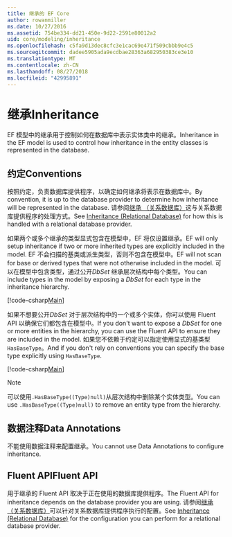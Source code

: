```yaml
---
title: 继承的 EF Core
author: rowanmiller
ms.date: 10/27/2016
ms.assetid: 754be334-dd21-450e-9d22-2591e80012a2
uid: core/modeling/inheritance
ms.openlocfilehash: c5fa9d13dec8cfc3e1cac69e471f509cbbb9e4c5
ms.sourcegitcommit: dadee5905ada9ecdbae28363a682950383ce3e10
ms.translationtype: MT
ms.contentlocale: zh-CN
ms.lasthandoff: 08/27/2018
ms.locfileid: "42995891"
---
```

# <a name="inheritance"></a><span data-ttu-id="7adba-102">继承</span><span class="sxs-lookup"><span data-stu-id="7adba-102">Inheritance</span></span>

<span data-ttu-id="7adba-103">EF 模型中的继承用于控制如何在数据库中表示实体类中的继承。</span><span class="sxs-lookup"><span data-stu-id="7adba-103">Inheritance in the EF model is used to control how inheritance in the entity classes is represented in the database.</span></span>

## <a name="conventions"></a><span data-ttu-id="7adba-104">约定</span><span class="sxs-lookup"><span data-stu-id="7adba-104">Conventions</span></span>

<span data-ttu-id="7adba-105">按照约定，负责数据库提供程序，以确定如何继承将表示在数据库中。</span><span class="sxs-lookup"><span data-stu-id="7adba-105">By convention, it is up to the database provider to determine how inheritance will be represented in the database.</span></span> <span data-ttu-id="7adba-106">请参阅[继承 （关系数据库）](relational/inheritance.md)这与关系数据库提供程序的处理方式。</span><span class="sxs-lookup"><span data-stu-id="7adba-106">See [Inheritance (Relational Database)](relational/inheritance.md) for how this is handled with a relational database provider.</span></span>

<span data-ttu-id="7adba-107">如果两个或多个继承的类型显式包含在模型中，EF 将仅设置继承。</span><span class="sxs-lookup"><span data-stu-id="7adba-107">EF will only setup inheritance if two or more inherited types are explicitly included in the model.</span></span> <span data-ttu-id="7adba-108">EF 不会扫描的基类或派生类型，否则不包含在模型中。</span><span class="sxs-lookup"><span data-stu-id="7adba-108">EF will not scan for base or derived types that were not otherwise included in the model.</span></span> <span data-ttu-id="7adba-109">可以在模型中包含类型，通过公开*DbSet<TEntity>* 继承层次结构中每个类型。</span><span class="sxs-lookup"><span data-stu-id="7adba-109">You can include types in the model by exposing a *DbSet<TEntity>* for each type in the inheritance hierarchy.</span></span>

[!code-csharp[Main](../../../samples/core/Modeling/Conventions/Samples/InheritanceDbSets.cs?highlight=3-4&name=Model)]

<span data-ttu-id="7adba-110">如果不想要公开*DbSet<TEntity>* 对于层次结构中的一个或多个实体，你可以使用 Fluent API 以确保它们都包含在模型中。</span><span class="sxs-lookup"><span data-stu-id="7adba-110">If you don't want to expose a *DbSet<TEntity>* for one or more entities in the hierarchy, you can use the Fluent API to ensure they are included in the model.</span></span>
<span data-ttu-id="7adba-111">如果您不依赖于约定可以指定使用显式的基类型`HasBaseType`。</span><span class="sxs-lookup"><span data-stu-id="7adba-111">And if you don't rely on conventions you can specify the base type explicitly using `HasBaseType`.</span></span>

[!code-csharp[Main](../../../samples/core/Modeling/Conventions/Samples/InheritanceModelBuilder.cs?highlight=7&name=Context)]

> [!NOTE]
> <span data-ttu-id="7adba-112">可以使用`.HasBaseType((Type)null)`从层次结构中删除某个实体类型。</span><span class="sxs-lookup"><span data-stu-id="7adba-112">You can use `.HasBaseType((Type)null)` to remove an entity type from the hierarchy.</span></span>

## <a name="data-annotations"></a><span data-ttu-id="7adba-113">数据注释</span><span class="sxs-lookup"><span data-stu-id="7adba-113">Data Annotations</span></span>

<span data-ttu-id="7adba-114">不能使用数据注释来配置继承。</span><span class="sxs-lookup"><span data-stu-id="7adba-114">You cannot use Data Annotations to configure inheritance.</span></span>

## <a name="fluent-api"></a><span data-ttu-id="7adba-115">Fluent API</span><span class="sxs-lookup"><span data-stu-id="7adba-115">Fluent API</span></span>

<span data-ttu-id="7adba-116">用于继承的 Fluent API 取决于正在使用的数据库提供程序。</span><span class="sxs-lookup"><span data-stu-id="7adba-116">The Fluent API for inheritance depends on the database provider you are using.</span></span> <span data-ttu-id="7adba-117">请参阅[继承 （关系数据库）](relational/inheritance.md)可以针对关系数据库提供程序执行的配置。</span><span class="sxs-lookup"><span data-stu-id="7adba-117">See [Inheritance (Relational Database)](relational/inheritance.md) for the configuration you can perform for a relational database provider.</span></span>
